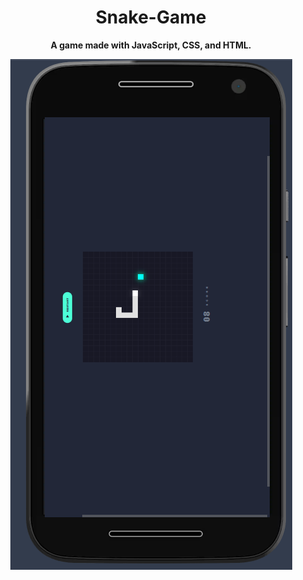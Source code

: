 <div align="center">

# Snake-Game  
**A game made with JavaScript, CSS, and HTML.**

![Game](https://raw.githubusercontent.com/sergioironhacker/Snake-Game/main/images/Captura%20de%20pantalla%202025-02-07%20120057.png)

</div>
